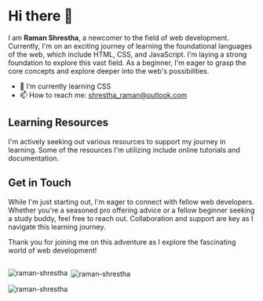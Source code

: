 # Hi there 👋

I am **Raman Shrestha**, a newcomer to the field of web development. Currently, I'm on an exciting journey of learning the foundational languages of the web, which include HTML, CSS, and JavaScript. I'm laying a strong foundation to explore this vast field. As a beginner, I'm eager to grasp the core concepts and explore deeper into the web's possibilities.

- 🌱 I’m currently learning CSS
- 📫 How to reach me: shrestha_raman@outlook.com

## Learning Resources

I'm actively seeking out various resources to support my journey in learning. Some of the resources I'm utilizing include online tutorials and documentation.

## Get in Touch

While I'm just starting out, I'm eager to connect with fellow web developers. Whether you're a seasoned pro offering advice or a fellow beginner seeking a study buddy, feel free to reach out. Collaboration and support are key as I navigate this learning journey.

Thank you for joining me on this adventure as I explore the fascinating world of web development!

##

<p><img align="left" src="https://github-readme-stats.vercel.app/api/top-langs?username=Raman-Shrestha&show_icons=true&locale=en&layout=compact" alt="raman-shrestha" /></p>

<p>&nbsp;<img align="center" src="https://github-readme-stats.vercel.app/api?username=raman-shrestha&show_icons=true&locale=en" alt="raman-shrestha" /></p>

<p><img align="center" src="https://github-readme-streak-stats.herokuapp.com/?user=raman-shrestha&" alt="raman-shrestha" /></p>

<!-- 
- 🔭 I’m currently working on ...
- 👯 I’m looking to collaborate on ...
- 🤔 I’m looking for help with ...
- 💬 Ask me about ...
- 😄 Pronouns: ...
- ⚡ Fun fact: ...
-->
